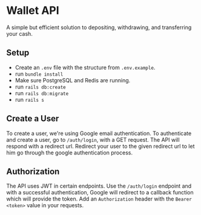 # Wallet API

A simple but efficient solution to depositing, withdrawing, and transferring your cash.

## Setup

- Create an `.env` file with the structure from `.env.example`.
- run `bundle install`
- Make sure PostgreSQL and Redis are running.
- run `rails db:create`
- run `rails db:migrate`
- run `rails s`

## Create a User

To create a user, we're using Google email authentication. To authenticate and create a user, go to `/auth/login`, with a GET request. The API will respond with a redirect url. Redirect your user to the given redirect url to let him go through the google authentication process.

## Authorization

The API uses JWT in certain endpoints. Use the `/auth/login` endpoint and with a successful authentication, Google will redirect to a callback function which will provide the token. Add an `Authorization` header with the `Bearer <token>` value in your requests.
